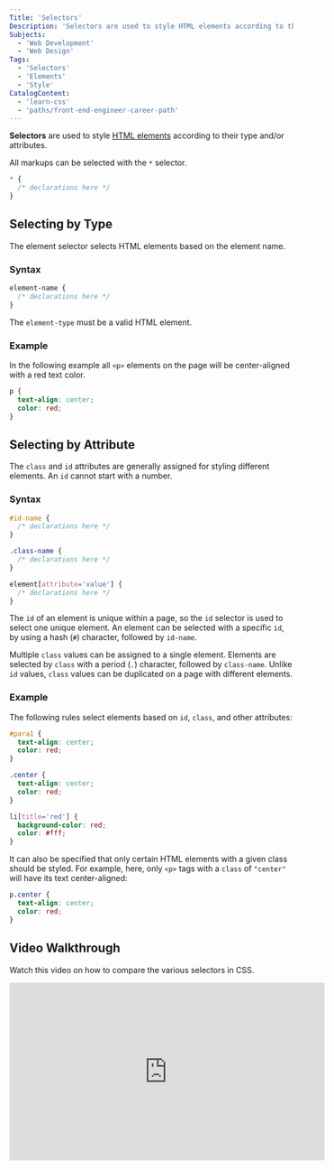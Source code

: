 ```yaml
---
Title: 'Selectors'
Description: 'Selectors are used to style HTML elements according to their type and/or attribute(s).'
Subjects:
  - 'Web Development'
  - 'Web Design'
Tags:
  - 'Selectors'
  - 'Elements'
  - 'Style'
CatalogContent:
  - 'learn-css'
  - 'paths/front-end-engineer-career-path'
---
```


**Selectors** are used to style [HTML elements](https://www.codecademy.com/resources/docs/html/elements) according to their type and/or attributes.

All markups can be selected with the `*` selector.

```css
* {
  /* declarations here */
}
```

## Selecting by Type

The element selector selects HTML elements based on the element name.

### Syntax

```css
element-name {
  /* declarations here */
}
```

The `element-type` must be a valid HTML element.

### Example

In the following example all `<p>` elements on the page will be center-aligned with a red text color.

```css
p {
  text-align: center;
  color: red;
}
```

## Selecting by Attribute

The `class` and `id` attributes are generally assigned for styling different elements. An `id` cannot start with a number.

### Syntax

```css
#id-name {
  /* declarations here */
}

.class-name {
  /* declarations here */
}

element[attribute='value'] {
  /* declarations here */
}
```

The `id` of an element is unique within a page, so the `id` selector is used to select one unique element. An element can be selected with a specific `id`, by using a hash (`#`) character, followed by `id-name`.

Multiple `class` values can be assigned to a single element. Elements are selected by `class` with a period (`.`) character, followed by `class-name`. Unlike `id` values, `class` values can be duplicated on a page with different elements.

### Example

The following rules select elements based on `id`, `class`, and other attributes:

```css
#para1 {
  text-align: center;
  color: red;
}

.center {
  text-align: center;
  color: red;
}

li[title='red'] {
  background-color: red;
  color: #fff;
}
```

It can also be specified that only certain HTML elements with a given class should be styled. For example, here, only `<p>` tags with a `class` of `"center"` will have its text center-aligned:

```css
p.center {
  text-align: center;
  color: red;
}
```

## Video Walkthrough

Watch this video on how to compare the various selectors in CSS.

<iframe width="560" height="315" src="https://www.youtube.com/embed/Xv6KmV2Zp4c" title="YouTube video player" frameborder="0" allow="accelerometer; autoplay; clipboard-write; encrypted-media; gyroscope; picture-in-picture; web-share" allowfullscreen></iframe>
